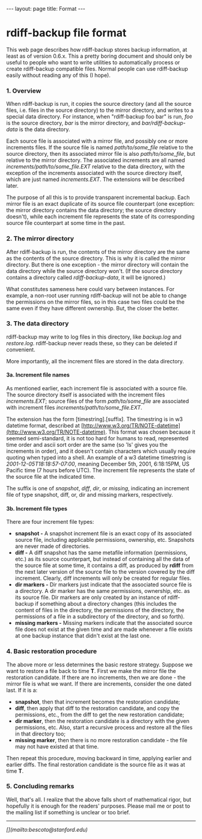 --- layout: page title: Format --- <title>rdiff-backup file format</title>

# rdiff-backup file format

This web page describes how rdiff-backup stores backup information, at least as of version 0.6.x. This a pretty boring document and should only be useful to people who want to write utilities to automatically process or create rdiff-backup compatible files. Normal people can use rdiff-backup easily without reading any of this (I hope).

### 1\. Overview

When rdiff-backup is run, it copies the source directory (and all the source files, i.e. files in the source directory) to the mirror directory, and writes to a special data directory. For instance, when "rdiff-backup foo bar" is run, _foo_ is the source directory, _bar_ is the mirror directory, and _bar/rdiff-backup-data_ is the data directory.

Each source file is associated with a mirror file, and possibly one or more increments files. If the source file is named _path/to/some_file_ relative to the source directory, then its associated mirror file is also _path/to/some_file_, but relative to the mirror directory. The associated increments are all named _increments/path/to/some_file.EXT_ relative to the data directory, with the exception of the increments associated with the source directory itself, which are just named _increments.EXT_. The extensions will be described later.

The purpose of all this is to provide transparent incremental backup. Each mirror file is an exact duplicate of its source file counterpart (one exception: the mirror directory contains the data directory; the source directory doesn't), while each increment file represents the state of its corresponding source file counterpart at some time in the past.

### 2\. The mirror directory

After rdiff-backup is run, the contents of the mirror directory are the same as the contents of the source directory. This is why it is called the mirror directory. But there is one exception - the mirror directory will contain the data directory while the source directory won't. (If the source directory contains a directory called _rdiff-backup-data_, it will be ignored.)

What constitutes sameness here could vary between instances. For example, a non-root user running rdiff-backup will not be able to change the permissions on the mirror files, so in this case two files could be the same even if they have different ownership. But, the closer the better.

### 3\. The data directory

rdiff-backup may write to log files in this directory, like _backup.log_ and _restore.log_. rdiff-backup never reads these, so they can be deleted if convenient.

More importantly, all the increment files are stored in the data directory.

#### 3a. Increment file names

As mentioned earlier, each increment file is associated with a source file. The source directory itself is associated with the increment files _increments.EXT_; source files of the form _path/to/some_file_ are associated with increment files _increments/path/to/some_file.EXT_.

The extension has the form [timestring].[suffix]. The timestring is in w3 datetime format, described at [http://www.w3.org/TR/NOTE-datetime](http://www.w3.org/TR/NOTE-datetime). This format was chosen because it seemed semi-standard, it is not too hard for humans to read, represented time order and ascii sort order are the same (so 'ls' gives you the increments in order), and it doesn't contain characters which usually require quoting when typed into a shell. An example of a w3 datetime timestring is _2001-12-05T18:18:57-07:00_, meaning December 5th, 2001, 6:18:15PM, US Pacific time (7 hours before UTC). The increment file represents the state of the source file at the indicated time.

The suffix is one of _snapshot_, _diff_, _dir_, or _missing_, indicating an increment file of type snapshot, diff, or, dir and missing markers, respectively.

#### 3b. Increment file types

There are four increment file types:

*   **snapshot -** A snapshot increment file is an exact copy of its associated source file, including applicable permissions, ownership, etc. Snapshots are never made of directories.
*   **diff -** A diff snapshot has the same metafile information (permissions, etc.) as its source counterpart, but instead of containing all the data of the source file at some time, it contains a diff, as produced by **rdiff** from the next later version of the source file to the version covered by the diff increment. Clearly, diff increments will only be created for regular files.
*   **dir markers -** Dir markers just indicate that the associated source file is a directory. A dir marker has the same permissions, ownership, etc. as its source file. Dir markers are only created by an instance of rdiff-backup if something about a directory changes (this includes the content of files in the directory, the permissions of the directory, the permissions of a file in a subdirectory of the directory, and so forth).
*   **missing markers -** Missing markers indicate that the associated source file does not exist at the given time and are made whenever a file exists at one backup instance that didn't exist at the last one.

### 4\. Basic restoration procedure

The above more or less determines the basic restore strategy. Suppose we want to restore a file back to time **T**. First we make the mirror file the restoration candidate. If there are no increments, then we are done - the mirror file is what we want. If there are increments, consider the one dated last. If it is a:

*   **snapshot**, then that increment becomes the restoration candidate;
*   **diff**, then apply that diff to the restoration candidate, and copy the permissions, etc., from the diff to get the new restoration candidate;
*   **dir marker**, then the restoration candidate is a directory with the given permissions, etc. Also, start a recursive process and restore all the files in that directory too;
*   **missing marker**, then there is no more restoration candidate - the file may not have existed at that time.

Then repeat this procedure, moving backward in time, applying earlier and earlier diffs. The final restoration candidate is the source file as it was at time **T**.

### 5\. Concluding remarks

Well, that's all. I realize that the above falls short of mathematical rigor, but hopefully it is enough for the readers' purposes. Please mail me or post to the mailing list if something is unclear or too brief.

* * *

<address>[](mailto:bescoto@stanford.edu)</address>